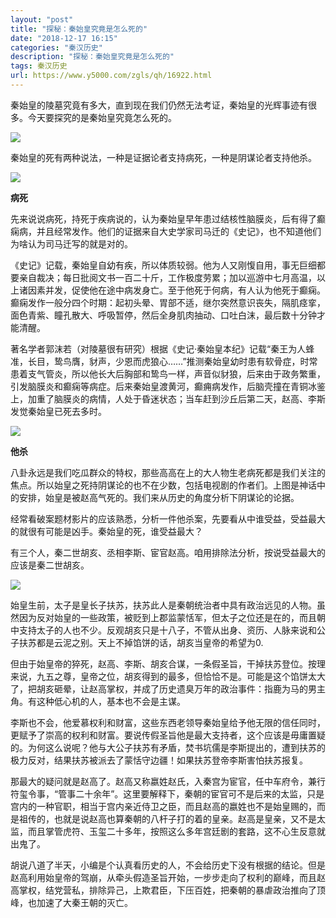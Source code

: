 ```yaml
---
layout: "post"
title: "探秘：秦始皇究竟是怎么死的"
date: "2018-12-17 16:15"
categories: "秦汉历史"
description: "探秘：秦始皇究竟是怎么死的"
tags: 秦汉历史
url: https://www.y5000.com/zgls/qh/16922.html
---
```






秦始皇的陵墓究竟有多大，直到现在我们仍然无法考证，秦始皇的光辉事迹有很多。今天要探究的是秦始皇究竟怎么死的。

![](https://img.y5000.com/uploads/allimg/170314/13293013N-0.jpg)

秦始皇的死有两种说法，一种是证据论者支持病死，一种是阴谋论者支持他杀。

![](https://img.y5000.com/uploads/allimg/170314/8-1F314132533402.jpg)

**病死**

先来说说病死，持死于疾病说的，认为秦始皇早年患过结核性脑膜炎，后有得了癫痫病，并且经常发作。他们的证据来自大史学家司马迁的《史记》，也不知道他们为啥认为司马迁写的就是对的。

《史记》记载，秦始皇自幼有疾，所以体质较弱。他为人又刚愎自用，事无巨细都要亲自裁决；每日批阅文书一百二十斤，工作极度劳累；加以巡游中七月高温，以上诸因素并发，促使他在途中病发身亡。至于他死于何病，有人认为他死于癫痫。癫痫发作一般分四个时期：起初头晕、胃部不适，继尔突然意识丧失，隔肌痉挛，面色青紫、瞳孔散大、呼吸暂停，然后全身肌肉抽动、口吐白沫，最后数十分钟才能清醒。

著名学者郭沫若（对陵墓很有研究）根据《史记·秦始皇本纪》记载“秦王为人蜂准，长目，鸷鸟膺，豺声，少恩而虎狼心……”推测秦始皇幼时患有软骨症，时常患着支气管炎，所以他长大后胸部和鸷鸟一样，声音似豺狼，后来由于政务繁重，引发脑膜炎和癫痫等病症。后来秦始皇渡黄河，癫痈病发作，后脑壳撞在青铜冰鉴上，加重了脑膜炎的病情，人处于昏迷状态；当车赶到沙丘后第二天，赵高、李斯发觉秦始皇已死去多时。

![](https://img.y5000.com/uploads/allimg/170314/8-1F314132543409.jpg)

**他杀**

八卦永远是我们吃瓜群众的特权，那些高高在上的大人物生老病死都是我们关注的焦点。所以始皇之死持阴谋论的也不在少数，包括电视剧的作者们。上图是神话中的安排，始皇是被赵高气死的。我们来从历史的角度分析下阴谋论的论据。

经常看破案题材影片的应该熟悉，分析一件他杀案，先要看从中谁受益，受益最大的就很有可能是凶手。秦始皇的死，谁受益最大？

有三个人，秦二世胡亥、丞相李斯、宦官赵高。咱用排除法分析，按说受益最大的应该是秦二世胡亥。

![](https://img.y5000.com/uploads/allimg/170314/132930I08-1.jpg)

始皇生前，太子是皇长子扶苏，扶苏此人是秦朝统治者中具有政治远见的人物。虽然因为反对始皇的一些政策，被贬到上郡监蒙恬军，但太子之位还是在的，而且朝中支持太子的人也不少。反观胡亥只是十八子，不管从出身、资历、人脉来说和公子扶苏都是云泥之别。天上不掉馅饼的话，胡亥当皇帝的希望为0.

但由于始皇帝的猝死，赵高、李斯、胡亥合谋，一条假圣旨，干掉扶苏登位。按理来说，九五之尊，皇帝之位，胡亥得到的最多，但恰恰不是。可能是这个馅饼太大了，把胡亥砸晕，让赵高掌权，并成了历史遗臭万年的政治事件：指鹿为马的男主角。有这种低心机的人，基本也不会是主谋。

李斯也不会，他爱慕权利和财富，这些东西老领导秦始皇给予他无限的信任同时，更赋予了崇高的权利和财富。要说传假圣旨他是最大支持者，这个应该是毋庸置疑的。为何这么说呢？他与大公子扶苏有矛盾，焚书坑儒是李斯提出的，遭到扶苏的极力反对，结果扶苏被派去了蒙恬守边疆！如果扶苏登帝李斯害怕扶苏报复。

那最大的疑问就是赵高了。赵高又称嬴姓赵氏，入秦宫为宦官，任中车府令，兼行符玺令事，“管事二十余年”。这里要解释下，秦朝的宦官可不是后来的太监，只是宫内的一种官职，相当于宫内亲近侍卫之臣，而且赵高的嬴姓也不是始皇赐的，而是祖传的，也就是说赵高也算秦朝的八杆子打的着的皇亲。赵高是皇亲，又不是太监，而且掌管虎符、玉玺二十多年，按照这么多年宫廷剧的套路，这不心生反意就出鬼了。

胡说八道了半天，小编是个认真看历史的人，不会给历史下没有根据的结论。但是赵高利用始皇帝的驾崩，从牵头假造圣旨开始，一步步走向了权利的巅峰，而且赵高掌权，结党营私，排除异己，上欺君臣，下压百姓，把秦朝的暴虐政治推向了顶峰，也加速了大秦王朝的灭亡。
